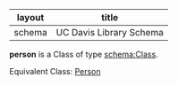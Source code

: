 
| layout| title |
| ------------- |:-------------:|
| schema     | UC Davis Library Schema     |

**person** is a Class of type [schema:Class](http://schema.org/Class). <br /> 

Equivalent Class: [Person](http://vivoweb.org/ontology/core#Person)<br /> 
